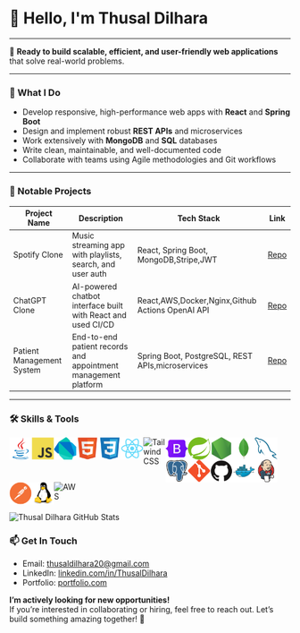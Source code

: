 # 👋 Hello, I'm Thusal Dilhara  
---

🚀 **Ready to build scalable, efficient, and user-friendly web applications** that solve real-world problems.

---

### 🔭 What I Do  
- Develop responsive, high-performance web apps with **React** and **Spring Boot**  
- Design and implement robust **REST APIs** and microservices  
- Work extensively with **MongoDB** and **SQL** databases  
- Write clean, maintainable, and well-documented code  
- Collaborate with teams using Agile methodologies and Git workflows  

---

### 💼 Notable Projects  

| Project Name           | Description                                     | Tech Stack                     | Link                       |
|-----------------------|------------------------------------------------|-------------------------------|----------------------------|
| Spotify Clone          | Music streaming app with playlists, search, and user auth | React, Spring Boot, MongoDB,Stripe,JWT | [Repo](https://github.com/ThusalDilhara/Spotify-Clone-FrontEnd) |
| ChatGPT Clone          | AI-powered chatbot interface built with React and used CI/CD | React,AWS,Docker,Nginx,Github Actions OpenAI API | [Repo](https://github.com/ThusalDilhara/Chatgpt-Clone) |
| Patient Management System | End-to-end patient records and appointment management platform | Spring Boot, PostgreSQL, REST APIs,microservices | [Repo](https://github.com/ThusalDilhara/patient-management-springboot) |
---

### 🛠️ Skills & Tools

<div>
  <!-- Programming Languages -->
  <img align="left" alt="Java" width="40px" src="https://raw.githubusercontent.com/devicons/devicon/master/icons/java/java-original.svg" />
  <img align="left" alt="JavaScript" width="40px" src="https://raw.githubusercontent.com/devicons/devicon/master/icons/javascript/javascript-original.svg" />
  <img align="left" alt="Dart" width="40px" src="https://raw.githubusercontent.com/devicons/devicon/master/icons/dart/dart-original.svg" />
  
  <!-- Frontend -->
  <img align="left" alt="HTML5" width="40px" src="https://raw.githubusercontent.com/devicons/devicon/master/icons/html5/html5-original.svg" />
  <img align="left" alt="CSS3" width="40px" src="https://raw.githubusercontent.com/devicons/devicon/master/icons/css3/css3-original.svg" />
  <img align="left" alt="React" width="40px" src="https://raw.githubusercontent.com/devicons/devicon/master/icons/react/react-original.svg" />
  <img align="left" alt="Tailwind CSS" width="40px" src="https://cdn.jsdelivr.net/gh/simple-icons/simple-icons/icons/tailwindcss.svg" />

  <img align="left" alt="Bootstrap" width="40px" src="https://raw.githubusercontent.com/devicons/devicon/master/icons/bootstrap/bootstrap-original.svg" />
  
  <!-- Backend -->
  <img align="left" alt="Spring Boot" width="40px" src="https://raw.githubusercontent.com/devicons/devicon/master/icons/spring/spring-original.svg" />
  <img align="left" alt="Node.js" width="40px" src="https://raw.githubusercontent.com/devicons/devicon/master/icons/nodejs/nodejs-original.svg" />
  
  <!-- Databases -->
  <img align="left" alt="MongoDB" width="40px" src="https://raw.githubusercontent.com/devicons/devicon/master/icons/mongodb/mongodb-original.svg" />
  <img align="left" alt="MySQL" width="40px" src="https://raw.githubusercontent.com/devicons/devicon/master/icons/mysql/mysql-original.svg" />
  <img align="left" alt="PostgreSQL" width="40px" src="https://raw.githubusercontent.com/devicons/devicon/master/icons/postgresql/postgresql-original.svg" />
  
  <!-- Tools & DevOps -->
  <img align="left" alt="Git" width="40px" src="https://raw.githubusercontent.com/devicons/devicon/master/icons/git/git-original.svg" />
  <img align="left" alt="GitHub" width="40px" src="https://raw.githubusercontent.com/devicons/devicon/master/icons/github/github-original.svg" />
  <img align="left" alt="Docker" width="40px" src="https://raw.githubusercontent.com/devicons/devicon/master/icons/docker/docker-original.svg" />
  <img align="left" alt="Jenkins" width="40px" src="https://raw.githubusercontent.com/devicons/devicon/master/icons/jenkins/jenkins-original.svg" />
  <img align="left" alt="Postman" width="40px" src="https://raw.githubusercontent.com/devicons/devicon/master/icons/postman/postman-original.svg" />
  <img align="left" alt="Linux" width="40px" src="https://raw.githubusercontent.com/devicons/devicon/master/icons/linux/linux-original.svg" />
  <img align="left" alt="AWS" width="40px" src="https://cdn.jsdelivr.net/gh/simple-icons/simple-icons/icons/amazonaws.svg" />

</div>
<br clear="both" />

![Thusal Dilhara GitHub Stats](https://github-readme-stats.vercel.app/api?username=ThusalDilhara&show_icons=true&theme=tokyonight)


### 📫 Get In Touch

- Email: thusaldilhara20@gmail.com  
- LinkedIn: [linkedin.com/in/ThusalDilhara](https://www.linkedin.com/in/thusal-dilhara-b00585274/)  
- Portfolio: [portfolio.com](https://portfolio-website-theta-seven-36.vercel.app/)

**I’m actively looking for new opportunities!**  
If you’re interested in collaborating or hiring, feel free to reach out. Let’s build something amazing together! 🚀
